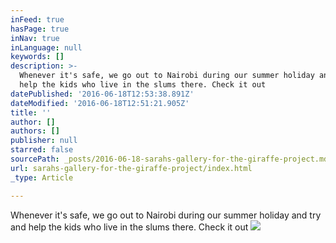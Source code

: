 ```yaml
---
inFeed: true
hasPage: true
inNav: true
inLanguage: null
keywords: []
description: >-
  Whenever it's safe, we go out to Nairobi during our summer holiday and try and
  help the kids who live in the slums there. Check it out
datePublished: '2016-06-18T12:53:38.891Z'
dateModified: '2016-06-18T12:51:21.905Z'
title: ''
author: []
authors: []
publisher: null
starred: false
sourcePath: _posts/2016-06-18-sarahs-gallery-for-the-giraffe-project.md
url: sarahs-gallery-for-the-giraffe-project/index.html
_type: Article

---
```

Whenever it's safe, we go out to Nairobi during our summer holiday and try and help the kids who live in the slums there.  Check it out
![](https://the-grid-user-content.s3-us-west-2.amazonaws.com/4810d1cb-d0a5-4ebc-8e97-808f79086117.jpg)